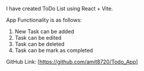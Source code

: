 I have created ToDo List using React + Vite.

App Functionality is as follows:
1) New Task can be added
2) Task can be edited
3) Task can be deleted
4) Task can be mark as completed

GitHub Link: [https://github.com/amit8720/Todo_App]